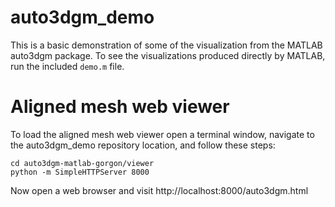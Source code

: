 # auto3dgm_demo
This is a basic demonstration of some of the visualization from the MATLAB auto3dgm package. To see the visualizations produced directly by MATLAB, run the included `demo.m` file. 

# Aligned mesh web viewer
To load the aligned mesh web viewer open a terminal window, navigate to the auto3dgm_demo repository location, and follow these steps:

```
cd auto3dgm-matlab-gorgon/viewer
python -m SimpleHTTPServer 8000
```

Now open a web browser and visit http://localhost:8000/auto3dgm.html
